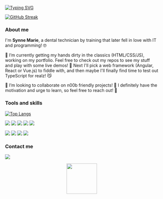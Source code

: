 <!-- Intro animation text -->
<div id="about-me">
<a href="https://git.io/typing-svg"><img src="https://readme-typing-svg.demolab.com?font=Roboto+Condensed&weight=500&size=25&duration=4000&pause=500&color=EB5775&width=550&lines=Hi%2C+I+am+Synne+Marie;It's+nice+to+meet+you!;I+am+a+web+developer;and+also+a+dental+technician" alt="Typing SVG" /></a>
</div>

<!-- Github stats -->
[![GitHub Streak](https://github-readme-streak-stats.herokuapp.com/?user=SMKil)](https://git.io/streak-stats)


### About me
I'm **Synne Marie**, a dental technician by training that later fell in love with IT and programming! 🤓

🌱 I’m currently getting my hands dirty in the classics (HTML/CSS/JS), working on my portfolio. Feel free to check out my repos to see my stuff and play with some live demos! 🤗 Next I'll pick a web framework (Angular, React or Vue.js) to fiddle with, and then maybe I'll finally find time to test out TypeScript for realz! 😼

👯 I’m looking to collaborate on n00b friendly projects! 👶 I definitely have the motivation and urge to learn, so feel free to reach out! 💪

### Tools and skills
[![Top Langs](https://github-readme-stats.vercel.app/api/top-langs/?username=smkil&theme=swift)](https://github.com/anuraghazra/github-readme-stats)


<!-- Technology -->
[![](https://img.shields.io/badge/HTML5-E34F26?style=for-the-badge&logo=html5&logoColor=white)]([])
[![](https://img.shields.io/badge/CSS3-1572B6?style=for-the-badge&logo=css3&logoColor=white)]([])
[![](https://img.shields.io/badge/JavaScript-F7DF1E?style=for-the-badge&logo=javascript&logoColor=black)]([])
[![](https://img.shields.io/badge/Markdown-000000?style=for-the-badge&logo=markdown&logoColor=white)]([])
[![](https://img.shields.io/badge/Bootstrap-563D7C?style=for-the-badge&logo=bootstrap&logoColor=white)]([])

<!-- Tools -->
[![](https://img.shields.io/badge/Figma-F24E1E?style=for-the-badge&logo=figma&logoColor=white)]([])
[![](https://img.shields.io/badge/Visual_Studio_Code-0078D4?style=for-the-badge&logo=visual%20studio%20code&logoColor=white)]([])
[![](https://img.shields.io/badge/GIT-E44C30?style=for-the-badge&logo=git&logoColor=white)]([])
[![](https://img.shields.io/badge/windows%20terminal-4D4D4D?style=for-the-badge&logo=windows%20terminal&logoColor=white)]([])

### Contact me
[![](https://img.shields.io/badge/LinkedIn-0077B5?style=for-the-badge&logo=linkedin&logoColor=white)]([https://shields.io/](https://www.linkedin.com/in/smko/))

<!-- Cute animation -->
<div id="intro-img" align="center">
    <a href="#"><img src="https://emojis.slackmojis.com/emojis/images/1643511097/37553/bongo_sushi.gif?1643511097" width=100></a>
</div>
